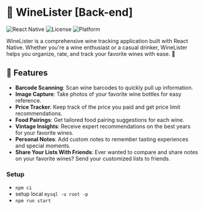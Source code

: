 # 🍷 WineLister [Back-end]

![React Native](https://img.shields.io/badge/React%20Native-v1.0.0-blue.svg)
![License](https://img.shields.io/badge/license-Commercial-red.svg)
![Platform](https://img.shields.io/badge/platform-iOS-lightgrey.svg)

WineLister is a comprehensive wine tracking application built with React Native. Whether you're a wine enthusiast or a casual drinker, WineLister helps you organize, rate, and track your favorite wines with ease. 📲

## 🚀 Features

- **Barcode Scanning**: Scan wine barcodes to quickly pull up information.  
- **Image Capture**: Take photos of your favorite wine bottles for easy reference.  
- **Price Tracker**: Keep track of the price you paid and get price limit recommendations.  
- **Food Pairings**: Get tailored food pairing suggestions for each wine.  
- **Vintage Insights**: Receive expert recommendations on the best years for your favorite wines.  
- **Personal Notes**: Add custom notes to remember tasting experiences and special moments.  
- **Share Your Lists With Friends**: Ever wanted to compare and share notes on your favorite wines? Send your customized lists to friends.

### Setup

- `npm ci`
- setup local `mysql -u root -p`
- `npm run start`
